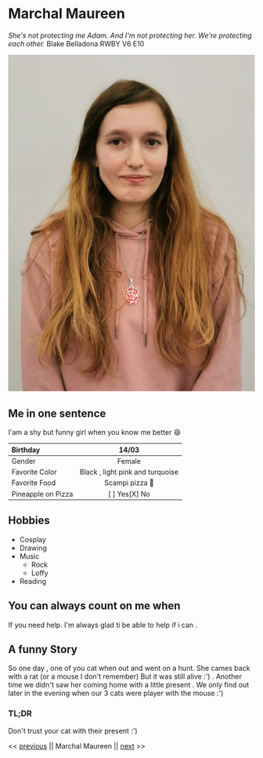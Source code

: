 # Marchal Maureen

*She's not protecting me Adam. And I'm not protecting her. We're protecting each other.* Blake Belladona RWBY V6 E10

![image](photo.jpg)

## Me in one sentence

I'am a shy but funny girl when you know me better :smile:

| Birthday      |     14/03      |
| :------------ | :-------------: |
| Gender        |     Female     | 
| Favorite Color | Black , light pink and turquoise |
| Favorite Food | Scampi pizza &#127829; |
| Pineapple on Pizza | [ ] Yes[X] No |

## Hobbies

* Cosplay
* Drawing
* Music 
   * Rock
   * Loffy
* Reading

## You can always count on me when 

If you need help. I'm always glad ti be able to help if i can .


## A funny Story

So one day , one of you cat when out and went on a hunt.
She cames back with a rat (or a mouse I don't remember)
But it was still alive :') .
Another time we didn't saw her coming home with a little present . 
We only find out later in the evening when our 3 cats were player with the mouse :') 

### TL;DR
Don't trust your cat with their present :')



<< [previous](https://github.com/Laurent-Jazzon/challenge-markdown/blob/master/challenge-markdown.md) || Marchal Maureen || [next](https://github.com/RomainM27/challenge-markdown) >>
